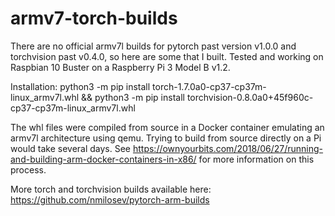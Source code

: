 # armv7-torch-builds

There are no official armv7l builds for pytorch past version v1.0.0 and torchvision past v0.4.0, so here are some that I built. Tested and working on Raspbian 10 Buster on a Raspberry Pi 3 Model B v1.2.

Installation: python3 -m pip install torch-1.7.0a0-cp37-cp37m-linux_armv7l.whl && python3 -m pip install torchvision-0.8.0a0+45f960c-cp37-cp37m-linux_armv7l.whl

The whl files were compiled from source in a Docker container emulating an armv7l architecture using qemu. Trying to build from source directly on a Pi would take several days. See https://ownyourbits.com/2018/06/27/running-and-building-arm-docker-containers-in-x86/ for more information on this process.

More torch and torchvision builds available here: https://github.com/nmilosev/pytorch-arm-builds
